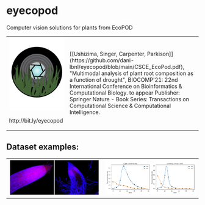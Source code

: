 eyecopod
========

Computer vision solutions for plants from EcoPOD

<table border="0">
 <tr>
    <td>
     <img src="https://github.com/dani-lbnl/eyecopod/blob/main/Eyecopod.png" width="400">
     <p> http://bit.ly/eyecopod
    </td>
    <td>
     <p>
[[Ushizima, Singer, Carpenter, Parkison]](https://github.com/dani-lbnl/eyecopod/blob/main/CSCE_EcoPod.pdf), "Multimodal analysis of plant root composition as a function of drought", BIOCOMP'21: 22nd International Conference on Bioinformatics & Computational Biology. to appear Publisher:  Springer Nature - Book Series:
               Transactions on Computational Science & Computational Intelligence. </tr>
</table>

Dataset examples:
-----------------

<table border="0">
 <tr>
    <td>
     <img src="https://github.com/dani-lbnl/eyecopod/blob/main/fig1.png" width="500">
    </td>
    <td>
     <img src="https://github.com/dani-lbnl/eyecopod/blob/main/fig2.png" width="500">
    </td>

</tr>
</table>
